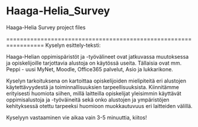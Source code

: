 # Haaga-Helia_Survey
Haaga-Helia Survey project files

=================================================================
Kyselyn esittely-teksti:

Haaga-Helian oppimispäristöt ja -työvälineet ovat jatkuvassa muutoksessa ja opiskelijoille tarjottavia alustoja on käytössä useita. Tällaisia ovat mm. Peppi - uusi MyNet, Moodle, Office365 palvelut, Asio ja lukkarikone.

Kyselyn tarkoituksena on kartoittaa opiskelijoiden mielipiteitä eri alustojen käytettävyydestä ja toiminnallisuuksien tarpeellisuuksista. Kiinnitämme erityisesti huomiota siihen, millä laitteilla opiskelijat yleisimmin käyttävät oppimisalustoja ja -työväineitä sekä onko alustojen ja ympäristöjen kehityksessä otettu tarpeeksi huomioon muokkautuvuus eri laitteiden välillä.

Kyselyyn vastaaminen vie aikaa vain 3-5 minuuttia, kiitos!
